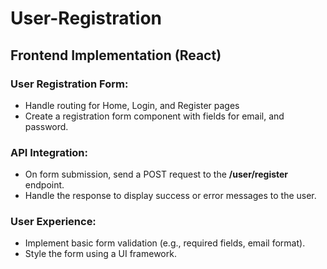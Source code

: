# User-Registration
## Frontend Implementation (React)
### User Registration Form:
- Handle routing for Home, Login, and Register pages
- Create a registration form component with fields for email, and password.
### API Integration:
- On form submission, send a POST request to the **/user/register** endpoint.
- Handle the response to display success or error messages to the user.
### User Experience:
- Implement basic form validation (e.g., required fields, email format).
- Style the form using a UI framework.
